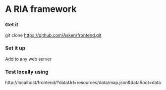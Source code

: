 # A RIA framework #

### Get it ###
git clone https://github.com/Asken/frontend.git

### Set it up ###
Add to any web server

### Test locally using ###
http://localhost/frontend/?dataUrl=resources/data/map.json&dataRoot=data